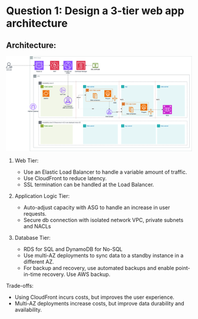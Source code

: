 # Question 1: Design a 3-tier web app architecture

## Architecture:
![alt text](archi-Q1.png)
  
1. Web Tier:  
   - Use an Elastic Load Balancer to handle a variable amount of traffic.
   - Use CloudFront to reduce latency.  
   - SSL termination can be handled at the Load Balancer.  
   
2. Application Logic Tier:  
   - Auto-adjust capacity with ASG to handle an increase in user requests.  
   - Secure db connection with isolated network VPC, private subnets and NACLs
   
3. Database Tier:  
   - RDS for SQL and DynamoDB for No-SQL  
   - Use multi-AZ deployments to sync data to a standby instance in a different AZ.  
   - For backup and recovery, use automated backups and enable point-in-time recovery. Use AWS backup.
   
Trade-offs:
- Using CloudFront incurs costs, but improves the user experience.  
- Multi-AZ deployments increase costs, but improve data durability and availability.  
